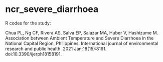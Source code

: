 # ncr_severe_diarrhoea

R codes for the study: 

Chua PL, Ng CF, Rivera AS, Salva EP, Salazar MA, Huber V, Hashizume M. Association between Ambient Temperature and Severe Diarrhoea in the National Capital Region, Philippines. International journal of environmental research and public health. 2021 Jan;18(15):8191. doi:10.3390/ijerph18158191.
